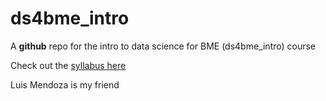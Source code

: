 # ds4bme_intro

A **github** repo for the intro to data science for BME (ds4bme_intro) course

Check out the [syllabus here](https://github.com/bcaffo/ds4bme_intro/blob/master/syllabus.md)

Luis Mendoza is my friend


